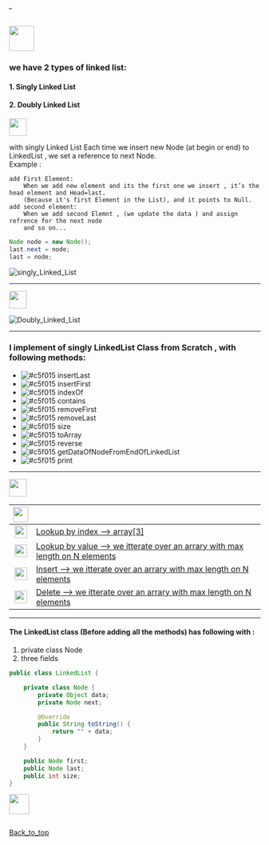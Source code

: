 ###### _
<img src="https://img.shields.io/badge/-%20LinkedList Data Structure%20-brightgreen" height=50px>

### we have 2 types of linked list:

#### 1. Singly Linked List
#### 2. Doubly Linked List

<img src="https://img.shields.io/badge/-Singly Linked List%20-blue" height=35px>

with singly Linked List Each time we insert new Node (at begin or end) to LinkedList , we set a reference to next Node.</br>
Example :</br>
	
	add First Element: 
		When we add new element and its the first one we insert , it’s the head element and Head=last. 
		(Because it's first Element in the List), and it points to Null.
	add second element:
		When we add second Elemnt , (we update the data ) and assign refrence for the next node
		and so on...
	
```java
Node node = new Node();
last.next = node;
last = node;
```
	
	
![singly_Linked_List](https://user-images.githubusercontent.com/36256986/150023770-8a88d115-efda-4ccc-9e31-dfcd015fca34.PNG)


------------------------------------------------------------------------------------------------------------------------------------

<img src="https://img.shields.io/badge/-Doubly Linked List%20-blue" height=35px>

![Doubly_Linked_List](https://user-images.githubusercontent.com/36256986/150023766-bde4fb5e-2f7e-498e-8394-5f165929edbb.PNG)

------------------------------------------------------------------------------------------------------------------------------------

### I implement of singly LinkedList Class from Scratch , with following methods:

- ![#c5f015](https://via.placeholder.com/10/c5f015/000000?text=+) insertLast
- ![#c5f015](https://via.placeholder.com/10/c5f015/000000?text=+) insertFirst
- ![#c5f015](https://via.placeholder.com/10/c5f015/000000?text=+) indexOf
- ![#c5f015](https://via.placeholder.com/10/c5f015/000000?text=+) contains
- ![#c5f015](https://via.placeholder.com/10/c5f015/000000?text=+) removeFirst
- ![#c5f015](https://via.placeholder.com/10/c5f015/000000?text=+) removeLast
- ![#c5f015](https://via.placeholder.com/10/c5f015/000000?text=+) size
- ![#c5f015](https://via.placeholder.com/10/c5f015/000000?text=+) toArray
- ![#c5f015](https://via.placeholder.com/10/c5f015/000000?text=+) reverse
- ![#c5f015](https://via.placeholder.com/10/c5f015/000000?text=+) getDataOfNodeFromEndOfLinkedList
- ![#c5f015](https://via.placeholder.com/10/c5f015/000000?text=+) print 

------------------------------------------------------------------------------------------------------------------------------------

<img src="https://img.shields.io/badge/-Runtime Complexity%20-blue" height=35px>

|  <img src="https://img.shields.io/badge/-O(x)%20-blue" height=30px>  |             |
|:-----:|:------------------------------| 
| <img src="https://img.shields.io/badge/-O(1)%20-orange" height=25px> |[Lookup by index --> array[3]]()    | 
| <img src="https://img.shields.io/badge/-O(n)%20-orange" height=25px>  |[Lookup by value --> we itterate over an arrary with max length on N elements ]()  |   
| <img src="https://img.shields.io/badge/-O(n)%20-orange" height=25px>  |[Insert --> we itterate over an arrary with max length on N elements]() |   
| <img src="https://img.shields.io/badge/-O(n)%20-orange" height=25px>  |[Delete --> we itterate over an arrary with max length on N elements]() |   

------------------------------------------------------------------------------------------------------------------------------------
#### The LinkedList class (Before adding all the methods) has following with :
1. private class Node
2. three fields 

```java	
public class LinkedList {

	private class Node {
		private Object data;
		private Node next;

		@Override
		public String toString() {
			return "" + data;
		}
	}

	public Node first;
	public Node last;
	public int size;
}
```

<img src="https://img.shields.io/badge/-Test the LinkedList %20-blue" height=40px> 

```java

```

[Back_to_top](#_)

